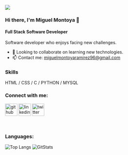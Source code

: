 ![](https://media.giphy.com/media/26tn33aiTi1jkl6H6/giphy.gif)

### Hi there, I'm Miguel Montoya 👋

#### Full Stack Software Developer

Software developer who enjoys facing new challenges.
- 👯 Looking to collaborate on learning new technologies.
- 📫 Contact me: miguelmontoyaramirez96@gmail.com

### Skills 

HTML / CSS / C / PYTHON / MYSQL

### Connect with me:

[<img src='https://cdn.jsdelivr.net/npm/simple-icons@3.0.1/icons/github.svg' alt='github' height='40'>](https://github.com/MiguelMR96)  [<img src='https://cdn.jsdelivr.net/npm/simple-icons@3.0.1/icons/linkedin.svg' alt='linkedin' height='40'>](https://www.linkedin.com/in/miguel-montoya-r/) [<img src='https://cdn.jsdelivr.net/npm/simple-icons@3.0.1/icons/twitter.svg' alt='twitter' height='40'>](https://twitter.com/miguelmr05)  

<br />

### Languages:

![Top Langs](https://github-readme-stats.vercel.app/api/top-langs/?username=MiguelMR96&layout=compact&theme=highcontrast&langs_count=10")
![GitStats](https://github-readme-stats.vercel.app/api?username=MiguelMR96&theme=highcontrast&show_icons=true)

</br>

[twitter]: https://twitter.com/miguelmr05
[linkedin]: https://linkedin.com/in/miguel-montoya-r/

